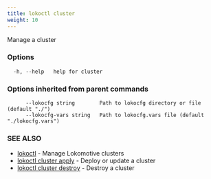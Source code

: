 ```yaml
---
title: lokoctl cluster
weight: 10
---
```


Manage a cluster

### Options

```
  -h, --help   help for cluster
```

### Options inherited from parent commands

```
      --lokocfg string        Path to lokocfg directory or file (default "./")
      --lokocfg-vars string   Path to lokocfg.vars file (default "./lokocfg.vars")
```

### SEE ALSO

* [lokoctl](../lokoctl)	 - Manage Lokomotive clusters
* [lokoctl cluster apply](../lokoctl_cluster_apply)	 - Deploy or update a cluster
* [lokoctl cluster destroy](../lokoctl_cluster_destroy)	 - Destroy a cluster

